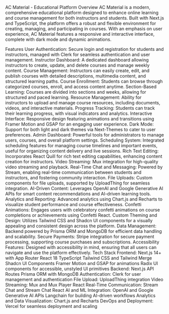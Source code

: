 AC Material - Educational Platform
Overview
AC Material is a modern, comprehensive educational platform designed to enhance online learning and course management for both instructors and students. Built with Next.js and TypeScript, the platform offers a robust and flexible environment for creating, managing, and participating in courses. With an emphasis on user experience, AC Material features a responsive and interactive interface, complete with dark mode and dynamic animations.

Features
User Authentication: Secure login and registration for students and instructors, managed with Clerk for seamless authentication and user management.
Instructor Dashboard: A dedicated dashboard allowing instructors to create, update, and delete courses and manage weekly content.
Course Management: Instructors can easily create, edit, and publish courses with detailed descriptions, multimedia content, and structured learning paths.
Course Enrollment: Students can browse through categorized courses, enroll, and access content anytime.
Section-Based Learning: Courses are divided into sections and weeks, allowing for structured and paced learning.
Resource Management: Ability for instructors to upload and manage course resources, including documents, videos, and interactive materials.
Progress Tracking: Students can track their learning progress, with visual indicators and analytics.
Interactive Interface: Responsive design featuring animations and transitions using Framer Motion and GSAP for an engaging user experience.
Dark Mode: Support for both light and dark themes via Next-Themes to cater to user preferences.
Admin Dashboard: Powerful tools for administrators to manage users, courses, and overall platform settings.
Scheduling System: Integrated scheduling features for managing course timelines and important events, useful for organizing content delivery and live sessions.
Rich Text Editing: Incorporates React Quill for rich text editing capabilities, enhancing content creation for instructors.
Video Streaming: Mux integration for high-quality video streaming and playback.
Real-Time Chat and Messaging: Powered by Stream, enabling real-time communication between students and instructors, and fostering community interaction.
File Uploads: Custom components for file uploads, supported by UploadThing for seamless integration.
AI-Driven Content: Leverages OpenAI and Google Generative AI APIs for smart content recommendations and AI-driven learning tools.
Analytics and Reporting: Advanced analytics using Chart.js and Recharts to visualize student performance and course effectiveness.
Confetti Animations: Engages users with celebratory confetti animations on course completions or achievements using Confetti React.
Custom Theming and Design: Utilizes Tailwind CSS and Shadcn UI components for a visually appealing and consistent design across the platform.
Data Management: Backend powered by Prisma ORM and MongoDB for efficient data handling and scalability.
Secure Payments: Stripe integration for secure payment processing, supporting course purchases and subscriptions.
Accessibility Features: Designed with accessibility in mind, ensuring that all users can navigate and use the platform effectively.
Tech Stack
Frontend:
Next.js 14+ with App Router
React 18
TypeScript
Tailwind CSS and Tailwind Merge
Shadcn UI Components
Framer Motion and GSAP for animations
Radix UI components for accessible, unstyled UI primitives
Backend:
Next.js API Routes
Prisma ORM with MongoDB
Authentication:
Clerk for user management and authentication
File Upload:
UploadThing integration
Video Streaming:
Mux and Mux Player React
Real-Time Communication:
Stream Chat and Stream Chat React
AI and ML Integration:
OpenAI and Google Generative AI APIs
Langchain for building AI-driven workflows
Analytics and Data Visualization:
Chart.js and Recharts
DevOps and Deployment:
Vercel for seamless deployment and scaling
